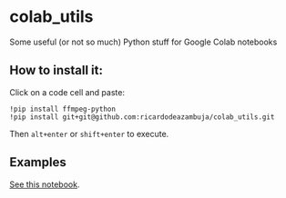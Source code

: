 # colab_utils
Some useful (or not so much) Python stuff for Google Colab notebooks


## How to install it:
Click on a code cell and paste:
```
!pip install ffmpeg-python
!pip install git+git@github.com:ricardodeazambuja/colab_utils.git
```
Then `alt+enter` or `shift+enter` to execute. 

## Examples
[See this notebook]().